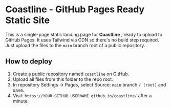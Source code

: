 
# Coastline - GitHub Pages Ready Static Site

This is a single-page static landing page for **Coastline** , ready to upload to GitHub Pages.
It uses Tailwind via CDN so there's no build step required. Just upload the files to the `main` branch root of a public repository.

## How to deploy
1. Create a public repository named `coastline` on GitHub.
2. Upload all files from this folder to the repo root.
3. In repository Settings -> Pages, select Source: `main` branch `/ (root)` and save.
4. Visit: `https://YOUR_GITHUB_USERNAME.github.io/coastline/` after a minute.
